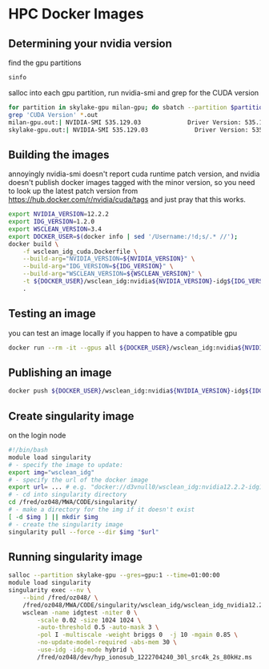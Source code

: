 # HPC Docker Images

## Determining your nvidia version

find the gpu partitions

```bash
sinfo
```

salloc into each gpu partition, run nvidia-smi and grep for the CUDA version

```bash
for partition in skylake-gpu milan-gpu; do sbatch --partition $partition --gres=gpu:1 --wrap 'nvidia-smi' -o ${partition}.out; done
grep 'CUDA Version' *.out
milan-gpu.out:| NVIDIA-SMI 535.129.03             Driver Version: 535.129.03   CUDA Version: 12.2     |
skylake-gpu.out:| NVIDIA-SMI 535.129.03             Driver Version: 535.129.03   CUDA Version: 12.2     |
```

## Building the images

annoyingly nvidia-smi doesn't report cuda runtime patch version,
and nvidia doesn't publish docker images tagged with the minor version,
so you need to look up the latest patch version from <https://hub.docker.com/r/nvidia/cuda/tags>
and just pray that this works.

```bash
export NVIDIA_VERSION=12.2.2
export IDG_VERSION=1.2.0
export WSCLEAN_VERSION=3.4
export DOCKER_USER=$(docker info | sed '/Username:/!d;s/.* //');
docker build \
    -f wsclean_idg_cuda.Dockerfile \
    --build-arg="NVIDIA_VERSION=${NVIDIA_VERSION}" \
    --build-arg="IDG_VERSION=${IDG_VERSION}" \
    --build-arg="WSCLEAN_VERSION=${WSCLEAN_VERSION}" \
    -t ${DOCKER_USER}/wsclean_idg:nvidia${NVIDIA_VERSION}-idg${IDG_VERSION}-wsclean${WSCLEAN_VERSION} \
    .
```

## Testing an image

you can test an image locally if you happen to have a compatible gpu

```bash
docker run --rm -it --gpus all ${DOCKER_USER}/wsclean_idg:nvidia${NVIDIA_VERSION}-idg${IDG_VERSION}-wsclean${WSCLEAN_VERSION} bash
```

## Publishing an image

```bash
docker push ${DOCKER_USER}/wsclean_idg:nvidia${NVIDIA_VERSION}-idg${IDG_VERSION}-wsclean${WSCLEAN_VERSION}
```

## Create singularity image

on the login node

```bash
#!/bin/bash
module load singularity
# - specify the image to update:
export img="wsclean_idg"
# - specify the url of the docker image
export url= ... # e.g. "docker://d3vnull0/wsclean_idg:nvidia12.2.2-idg1.2.0-wsclean3.4"
# - cd into singularity directory
cd /fred/oz048/MWA/CODE/singularity/
# - make a directory for the img if it doesn't exist
[ -d $img ] || mkdir $img
# - create the singularity image
singularity pull --force --dir $img "$url"
```

## Running singularity image

```bash
salloc --partition skylake-gpu --gres=gpu:1 --time=01:00:00
module load singularity
singularity exec --nv \
    --bind /fred/oz048/ \
    /fred/oz048/MWA/CODE/singularity/wsclean_idg/wsclean_idg_nvidia12.2.2-idg1.2.0-wsclean3.4.sif \
    wsclean -name idgtest -niter 0 \
        -scale 0.02 -size 1024 1024 \
        -auto-threshold 0.5 -auto-mask 3 \
        -pol I -multiscale -weight briggs 0  -j 10 -mgain 0.85 \
        -no-update-model-required -abs-mem 30 \
        -use-idg -idg-mode hybrid \
        /fred/oz048/dev/hyp_ionosub_1222704240_30l_src4k_2s_80kHz.ms
```